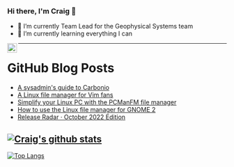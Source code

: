### Hi there, I'm Craig 👋

<!--
**CraigTeelFugro/CraigTeelFugro** is a ✨ _special_ ✨ repository because its `README.md` (this file) appears on your GitHub profile.

Here are some ideas to get you started:
-->

- 🔭 I’m currently Team Lead for the Geophysical Systems team
- 🌱 I’m currently learning everything I can

[<img align="left" alt="Craig Teel | LinkedIn" width="22px" src="https://cdn.jsdelivr.net/npm/simple-icons@v3/icons/linkedin.svg" />][linkedin]

---

# GitHub Blog Posts

<!-- BLOG-POST-LIST:START -->
- [A sysadmin&#39;s guide to Carbonio](https://opensource.com/article/22/12/carbonio-community-edition-sysadmin)
- [A Linux file manager for Vim fans](https://opensource.com/article/22/12/linux-file-manager-ranger)
- [Simplify your Linux PC with the PCManFM file manager](https://opensource.com/article/22/12/linux-file-manager-pcmanfm)
- [How to use the Linux file manager for GNOME 2](https://opensource.com/article/22/12/linux-file-manager-caja)
- [Release Radar · October 2022 Edition](https://github.blog/2022-12-09-release-radar-october-2022/)
<!-- BLOG-POST-LIST:END -->

## [![Craig's github stats](https://github-readme-stats.vercel.app/api?username=craigteelfugro&show_icons=true&theme=radical)](https://github.com/anuraghazra/github-readme-stats)


[linkedin]: https://linkedin.com/in/craig-teel-b8786771
[![Top Langs](https://github-readme-stats.vercel.app/api/top-langs/?username=craigteelfugro&layout=compact)](https://github.com/anuraghazra/github-readme-stats)
